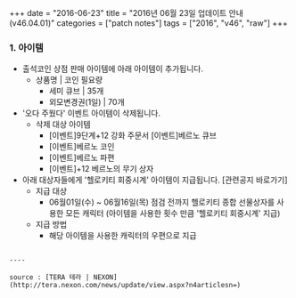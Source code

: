 +++
date = "2016-06-23"
title = "2016년 06월 23일 업데이트 안내 (v46.04.01)"
categories = ["patch notes"]
tags = ["2016", "v46", "raw"]
+++

### 1. 아이템
- 출석코인 상점 판매 아이템에 아래 아이템이 추가됩니다.
  - 상품명 | 코인 필요량 
    - 세미 큐브 | 35개 
    - 외모변경권(1일) | 70개
- '오다 주웠다' 이벤트 아이템이 삭제됩니다.
  - 삭제 대상 아이템
    - [이벤트]9단계+12 강화 주문서 [이벤트]베르노 큐브
    - [이벤트]베르노 코인
    - [이벤트]베르노 파편
    - [이벤트]+12 베르노의 무기 상자 
- 아래 대상자들에게 '헬로키티 회중시계' 아이템이 지급됩니다. [관련공지 바로가기] 
  - 지급 대상
    - 06월01일(수) ~ 06월16일(목) 점검 전까지 헬로키티 종합 선물상자를 사용한 모든 캐릭터 (아이템을 사용한 횟수 만큼 '헬로키티 회중시계' 지급) 
  - 지급 방법
    - 해당 아이템을 사용한 캐릭터의 우편으로 지급 
```

----

source : [TERA 테라 | NEXON](http://tera.nexon.com/news/update/view.aspx?n4articlesn=)